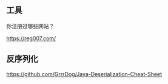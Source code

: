 


## 工具




你注册过哪些网站？

https://reg007.com/


## 反序列化

https://github.com/GrrrDog/Java-Deserialization-Cheat-Sheet